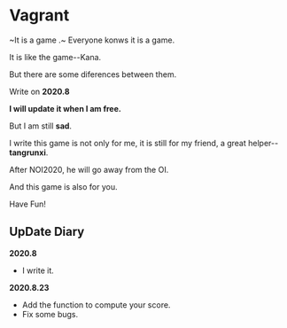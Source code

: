 # Vagrant
~It is a game .~ Everyone konws it is a game.

It is like the game--Kana.

But there are some diferences between them.

Write on __2020.8__

**I will update it when I am free.**

But I am still **sad**.

I write this game is not only for me, it is still for my friend, a great helper--**tangrunxi**.

After NOI2020, he will go away from the OI.

And this game is also for you.

Have Fun!

## UpDate Diary

**2020.8**

- I write it.

**2020.8.23**
- Add the function to compute your score.
- Fix some bugs.

